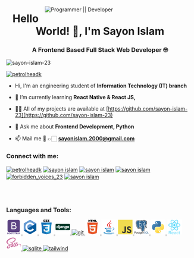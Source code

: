 ### 

<!--
**sayon-islam-23/sayon-islam-23** is a ✨ _special_ ✨ repository because its `README.md` (this file) appears on your GitHub profile.

Here are some ideas to get you started:

- 🔭 I’m currently working on ...
- 🌱 I’m currently learning ...
- 👯 I’m looking to collaborate on ...
- 🤔 I’m looking for help with ...
- 💬 Ask me about ...
- 📫 How to reach me: ...
- 😄 Pronouns: ...
- ⚡ Fun fact: ...
-->
<img alt="Programmer || Developer" width="400" src="https://janinesjourneys.com/wp-content/uploads/2019/12/typing-google-computer-gif-giphy.gif" align="right">
<h1 align="center">Hello World! 👋, I'm Sayon Islam</h1>
<h3 align="center">A Frontend Based Full Stack Web Developer 🤓</h3>

<p align="left"> <img src="https://komarev.com/ghpvc/?username=sayon-islam-23&label=Profile%20views&color=0e75b6&style=flat" alt="sayon-islam-23" /> </p>

<p align="left"> <a href="https://twitter.com/petrolheadk" target="blank"><img src="https://img.shields.io/twitter/follow/petrolheadk?logo=twitter&style=for-the-badge" alt="petrolheadk" /></a> </p>

- Hi, I'm an engineering student of **Information Technology (IT) branch**

- 🌱 I’m currently learning **React Native & React JS,**

- 👨‍💻 All of my projects are available at [https://github.com/sayon-islam-23](https://github.com/sayon-islam-23)

- 💬 Ask me about **Frontend Development, Python**

- 📫 Mail me 📩 👉🏻 **sayonislam.2000@gmail.com**

<h3 align="left">Connect with me:</h3>
<p align="left">
<a href="https://twitter.com/petrolheadk" target="blank"><img align="center" src="https://raw.githubusercontent.com/rahuldkjain/github-profile-readme-generator/master/src/images/icons/Social/twitter.svg" alt="petrolheadk" height="30" width="40" /></a>
<a href="https://linkedin.com/in/sayon islam" target="blank"><img align="center" src="https://raw.githubusercontent.com/rahuldkjain/github-profile-readme-generator/master/src/images/icons/Social/linked-in-alt.svg" alt="sayon islam" height="30" width="40" /></a>
<a href="https://kaggle.com/sayon islam" target="blank"><img align="center" src="https://raw.githubusercontent.com/rahuldkjain/github-profile-readme-generator/master/src/images/icons/Social/kaggle.svg" alt="sayon islam" height="30" width="40" /></a>
<a href="https://fb.com/sayon islam" target="blank"><img align="center" src="https://raw.githubusercontent.com/rahuldkjain/github-profile-readme-generator/master/src/images/icons/Social/facebook.svg" alt="sayon islam" height="30" width="40" /></a>
<a href="https://instagram.com/forbidden_voices_23" target="blank"><img align="center" src="https://raw.githubusercontent.com/rahuldkjain/github-profile-readme-generator/master/src/images/icons/Social/instagram.svg" alt="forbidden_voices_23" height="30" width="40" /></a>
<a href="https://www.youtube.com/c/sayon islam" target="blank"><img align="center" src="https://raw.githubusercontent.com/rahuldkjain/github-profile-readme-generator/master/src/images/icons/Social/youtube.svg" alt="sayon islam" height="30" width="40" /></a>
</p>
<br>
<br>
<h3 align="left">Languages and Tools:</h3>
<p align="left"> <a href="https://getbootstrap.com" target="_blank"> <img src="https://raw.githubusercontent.com/devicons/devicon/master/icons/bootstrap/bootstrap-plain-wordmark.svg" alt="bootstrap" width="40" height="40"/> </a> <a href="https://www.cprogramming.com/" target="_blank"> <img src="https://raw.githubusercontent.com/devicons/devicon/master/icons/c/c-original.svg" alt="c" width="40" height="40"/> </a> <a href="https://www.w3schools.com/css/" target="_blank"> <img src="https://raw.githubusercontent.com/devicons/devicon/master/icons/css3/css3-original-wordmark.svg" alt="css3" width="40" height="40"/> </a> <a href="https://www.djangoproject.com/" target="_blank"> <img src="https://raw.githubusercontent.com/devicons/devicon/master/icons/django/django-original.svg" alt="django" width="40" height="40"/> </a> <a href="https://git-scm.com/" target="_blank"> <img src="https://www.vectorlogo.zone/logos/git-scm/git-scm-icon.svg" alt="git" width="40" height="40"/> </a> <a href="https://www.w3.org/html/" target="_blank"> <img src="https://raw.githubusercontent.com/devicons/devicon/master/icons/html5/html5-original-wordmark.svg" alt="html5" width="40" height="40"/> </a> <a href="https://www.java.com" target="_blank"> <img src="https://raw.githubusercontent.com/devicons/devicon/master/icons/java/java-original.svg" alt="java" width="40" height="40"/> </a> <a href="https://developer.mozilla.org/en-US/docs/Web/JavaScript" target="_blank"> <img src="https://raw.githubusercontent.com/devicons/devicon/master/icons/javascript/javascript-original.svg" alt="javascript" width="40" height="40"/> </a> <a href="https://www.postgresql.org" target="_blank"> <img src="https://raw.githubusercontent.com/devicons/devicon/master/icons/postgresql/postgresql-original-wordmark.svg" alt="postgresql" width="40" height="40"/> </a> <a href="https://www.python.org" target="_blank"> <img src="https://raw.githubusercontent.com/devicons/devicon/master/icons/python/python-original.svg" alt="python" width="40" height="40"/> </a> <a href="https://reactjs.org/" target="_blank"> <img src="https://raw.githubusercontent.com/devicons/devicon/master/icons/react/react-original-wordmark.svg" alt="react" width="40" height="40"/> </a> <a href="https://sass-lang.com" target="_blank"> <img src="https://raw.githubusercontent.com/devicons/devicon/master/icons/sass/sass-original.svg" alt="sass" width="40" height="40"/> </a> <a href="https://www.sqlite.org/" target="_blank"> <img src="https://www.vectorlogo.zone/logos/sqlite/sqlite-icon.svg" alt="sqlite" width="40" height="40"/> </a> <a href="https://tailwindcss.com/" target="_blank"> <img src="https://www.vectorlogo.zone/logos/tailwindcss/tailwindcss-icon.svg" alt="tailwind" width="40" height="40"/> </a> </p>
<!-- <br>
<p><img align="left" src="https://github-readme-stats.vercel.app/api?username=sayon-islam-23&show_icons=true&locale=en" alt="sayon-islam-23" /></p>
<br>
<br>
<p><img align="right" src="https://github-readme-stats.vercel.app/api/top-langs?username=sayon-islam-23&show_icons=true&locale=en&layout=compact" alt="sayon-islam-23"/></p>
<br>
<br>
<p><img align="left" src="https://github-readme-streak-stats.herokuapp.com/?user=sayon-islam-23&" alt="sayon-islam-23" /></p>
<br>
<br>

<img alt="Programmer || Developer" width="350" src="https://janinesjourneys.com/wp-content/uploads/2019/12/typing-google-computer-gif-giphy.gif" align="right">
 -->

